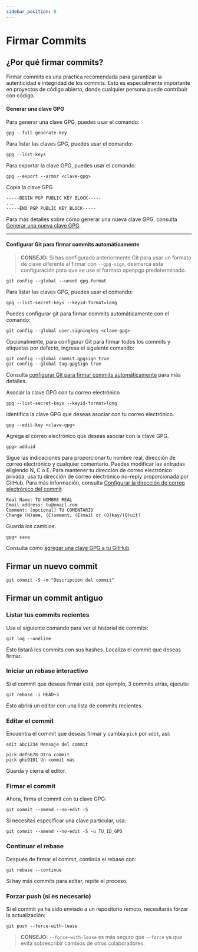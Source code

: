 ```yaml
---
sidebar_position: 0
---
```


# Firmar Commits

## ¿Por qué firmar commits?

Firmar commits es una práctica recomendada para garantizar la autenticidad e integridad de los commits. Esto es especialmente importante en proyectos de código abierto, donde cualquier persona puede contribuir con código.

#### Generar una clave GPG

Para generar una clave GPG, puedes usar el comando:

```
gpg --full-generate-key
```

Para listar las claves GPG, puedes usar el comando:

```
gpg --list-keys
```

Para exportar la clave GPG, puedes usar el comando:

```
gpg --export --armor <clave-gpg>
```

Copia la clave GPG

```
-----BEGIN PGP PUBLIC KEY BLOCK-----
...
-----END PGP PUBLIC KEY BLOCK-----
```

Para más detalles sobre cómo generar una nueva clave GPG, consulta [Generar una nueva clave GPG](https://docs.github.com/es/authentication/managing-commit-signature-verification/generating-a-new-gpg-key).

---

#### Configurar Git para firmar commits automáticamente

> **CONSEJO:** Si has configurado anteriormente Git para usar un formato de clave diferente al firmar con `--gpg-sign`, desmarca esta configuración para que se use el formato openpgp predeterminado.

```
git config --global --unset gpg.format
```

Para listar las claves GPG, puedes usar el comando:

```
gpg --list-secret-keys --keyid-format=long
```

Puedes configurar git para firmar commits automáticamente con el comando:

```
git config --global user.signingkey <clave-gpg>
```

Opcionalmente, para configurar Git para firmar todos los commits y etiquetas por defecto, ingresa el siguiente comando:

```
git config --global commit.gpgsign true
git config --global tag.gpgSign true
```

Consulta [configurar Git para firmar commits automáticamente](https://docs.github.com/es/authentication/managing-commit-signature-verification/signing-commits) para más detalles.

Asociar la clave GPG con tu correo electrónico

```
gpg --list-secret-keys --keyid-format=long
```

Identifica la clave GPG que deseas asociar con tu correo electrónico.

```
gpg --edit-key <clave-gpg>
```

Agrega el correo electrónico que deseas asociar con la clave GPG.

```
gpg> adduid
```

Sigue las indicaciones para proporcionar tu nombre real, dirección de correo electrónico y cualquier comentario. Puedes modificar las entradas eligiendo N, C o E. Para mantener tu dirección de correo electrónico privada, usa tu dirección de correo electrónico no-reply proporcionada por GitHub. Para más información, consulta [Configurar la dirección de correo electrónico del commit](https://docs.github.com/es/account-and-profile/setting-up-and-managing-your-personal-account-on-github/managing-email-preferences/setting-your-commit-email-address).

```
Real Name: TU NOMBRE REAL
Email address: tu@email.com
Comment: [opcional] TU COMENTARIO
Change (N)ame, (C)omment, (E)mail or (O)kay/(Q)uit?
```

Guarda los cambios.

```
gpg> save
```

Consulta cómo [agregar una clave GPG a tu GitHub](https://docs.github.com/es/authentication/managing-commit-signature-verification/adding-a-gpg-key-to-your-github-account).


## Firmar un nuevo commit

```
git commit -S -m "Descripción del commit"
```

## Firmar un commit antiguo

### Listar tus commits recientes

Usa el siguiente comando para ver el historial de commits:

```
git log --oneline
```

Esto listará los commits con sus hashes. Localiza el commit que deseas firmar.

### Iniciar un rebase interactivo

Si el commit que deseas firmar está, por ejemplo, 3 commits atrás, ejecuta:

```
git rebase -i HEAD~3
```

Esto abrirá un editor con una lista de commits recientes.

### Editar el commit

Encuentra el commit que deseas firmar y cambia `pick` por `edit`, así:

```
edit abc1234 Mensaje del commit

pick def5678 Otro commit
pick ghi9101 Un commit más
```

Guarda y cierra el editor.

### Firmar el commit

Ahora, firma el commit con tu clave GPG:

```
git commit --amend --no-edit -S
```

Si necesitas especificar una clave particular, usa:

```
git commit --amend --no-edit -S -u TU_ID_GPG
```

### Continuar el rebase

Después de firmar el commit, continúa el rebase con:

```
git rebase --continue
```

Si hay más commits para editar, repite el proceso.

### Forzar push (si es necesario)

Si el commit ya ha sido enviado a un repositorio remoto, necesitarás forzar la actualización:

```
git push --force-with-lease
```

> **CONSEJO:** `--force-with-lease` es más seguro que `--force` ya que evita sobrescribir cambios de otros colaboradores.